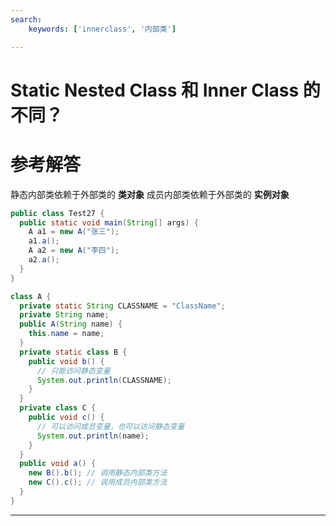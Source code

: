 ```yaml
---
search:
    keywords: ['innerclass', '内部类']

---
```



# Static Nested Class 和 Inner Class 的不同？

# 参考解答

静态内部类依赖于外部类的 **类对象**
成员内部类依赖于外部类的 **实例对象**

```java
public class Test27 {
  public static void main(String[] args) {
    A a1 = new A("张三");
    a1.a();
    A a2 = new A("李四");
    a2.a();
  }
}

class A {
  private static String CLASSNAME = "ClassName";
  private String name;
  public A(String name) {
    this.name = name;
  }
  private static class B {
    public void b() {
      // 只能访问静态变量
      System.out.println(CLASSNAME);
    }
  }
  private class C {
    public void c() {
      // 可以访问成员变量，也可以访问静态变量
      System.out.println(name); 
    }
  }
  public void a() {
    new B().b(); // 调用静态内部类方法
    new C().c(); // 调用成员内部类方法
  }
}
```

---

